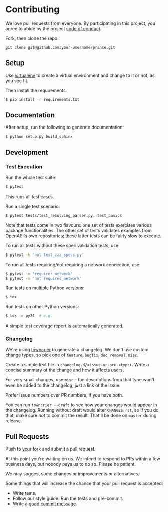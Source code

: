 # Contributing

We love pull requests from everyone. By participating in this project, you
agree to abide by the project [code of conduct].

[code of conduct]: https://github.com/RonnyPfannschmidt/prance/blob/master/CODE_OF_CONDUCT.md

Fork, then clone the repo:

    git clone git@github.com:your-username/prance.git

## Setup

Use [virtualenv](http://docs.python-guide.org/en/latest/dev/virtualenvs/)
to create a virtual environment and change to it or not, as you see fit.

Then install the requirements:

```bash
$ pip install -r requirements.txt
```

## Documentation

After setup, run the following to generate documentation:

```bash
$ python setup.py build_sphinx
```

## Development

### Test Execution

Run the whole test suite:

```bash
$ pytest
```

This runs all test cases.

Run a single test scenario:

```bash
$ pytest tests/test_resolving_parser.py::test_basics
```

Note that tests come in two flavours: one set of tests exercises various package
functionalities. The other set of tests validates examples from OpenAPI's own
repositories; these latter tests can be fairly slow to execute.

To run all tests without these spec validation tests, use:

```bash
$ pytest -k 'not test_zzz_specs.py'
```

To run all tests requiring/not requiring a network connection, use:

```bash
$ pytest -m 'requires_network'
$ pytest -m 'not requires_network'
```

Run tests on multiple Python versions:

```bash
$ tox
```

Run tests on other Python versions:

```bash
$ tox -e py34  # e.g.
```

A simple test coverage report is automatically generated.

### Changelog

We're using [towncrier](https://pypi.org/project/towncrier/) to generate a
changelog. We don't use custom change types, so pick one of `feature`,
`bugfix`, `doc`, `removal`, `misc`.

Create a simple text file in `changelog.d/<issue-or-pr>.<type>`. Write a
concise summary of the change and how it affects users.

For very small changes, use `misc` - the descriptions from that type won't
even be added to the changelog, just a link ot the issue.

Prefer issue numbers over PR numbers, if you have both.

You can run `towncrier --draft` to see how your changes would appear in
the changelog. Running without draft would alter `CHANGES.rst`, so if you
do that, make sure *not* to commit the result. That'll be done on `master`
during release.

## Pull Requests

Push to your fork and submit a pull request.

At this point you're waiting on us. We intend to respond to PRs within a few business days,
but nobody pays us to do so. Please be patient.

We may suggest some changes or improvements or alternatives.

Some things that will increase the chance that your pull request is accepted:

* Write tests.
* Follow our style guide. Run the tests and pre-commit.
* Write a [good commit message][commit].

[commit]: http://tbaggery.com/2008/04/19/a-note-about-git-commit-messages.html
